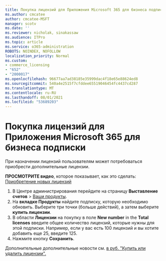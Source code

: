 ```yaml
---
title: Покупка лицензий для Приложения Microsoft 365 для бизнеса подписки
ms.author: cmcatee
author: cmcatee-MSFT
manager: scotv
ms.date: ''
ms.reviewer: nicholak, sinakassaw
ms.audience: ITPro
ms.topic: article
ms.service: o365-administration
ROBOTS: NOINDEX, NOFOLLOW
localization_priority: Normal
ms.custom:
- commerce_licensing
- "652"
- "2000017"
ms.openlocfilehash: 96677aa7ad38185e35999dac4f18e65e88624ed8
ms.sourcegitcommit: 540a4e2515f7cfddee65519046454fc4437cd287
ms.translationtype: MT
ms.contentlocale: ru-RU
ms.lasthandoff: 08/01/2021
ms.locfileid: "53689203"
---
```

# <a name="how-to-buy-licenses-for-your-microsoft-365-apps-for-business-subscription"></a>Покупка лицензий для Приложения Microsoft 365 для бизнеса подписки

При назначении лицензий пользователям может потребоваться приобрести дополнительные лицензии.

**ПРОСМОТРИТЕ видео**, которое показывает, как это сделать: [Приобретение новых лицензий](https://go.microsoft.com/fwlink/p/?linkid=2154857)
  
1. В Центре администрирования перейдите на страницу **Выставление счетов** > [Ваши продукты](https://go.microsoft.com/fwlink/p/?linkid=842054).
2. На **вкладке Продукты** найдите подписку, которую необходимо обновить. Выберите три точки (больше действий), а затем выберите **купить лицензии**.
3. В области **Лицензии** на покупку в поле **New number** in the **Total licenses** введите общее количество лицензий, которые нужны для этой подписки. Например, если у вас есть 100 лицензий и вы хотите добавить еще 25, введите 125.
4. Нажмите кнопку **Сохранить**.

Дополнительные дополнительные новости см. [в руб. "Купить или удалить лицензии".](/microsoft-365/commerce/licenses/buy-licenses)